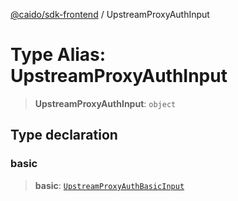 [@caido/sdk-frontend](../index.md) / UpstreamProxyAuthInput

# Type Alias: UpstreamProxyAuthInput

> **UpstreamProxyAuthInput**: `object`

## Type declaration

### basic

> **basic**: [`UpstreamProxyAuthBasicInput`](UpstreamProxyAuthBasicInput.md)
